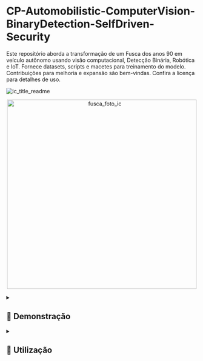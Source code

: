 # CP-Automobilistic-ComputerVision-BinaryDetection-SelfDriven-Security
Este repositório aborda a transformação de um Fusca dos anos 90 em veículo autônomo usando visão computacional, Detecção Binária, Robótica e IoT. Fornece datasets, scripts e macetes para treinamento do modelo. Contribuições para melhoria e expansão são bem-vindas. Confira a licença para detalhes de uso.


![ic_title_readme](https://github.com/IM-NOT-AI/CP-Automobilistic-ComputerVision-BinaryDetection-SelfDriven-Security/assets/113378671/90c7e4dc-8429-4f50-b234-9c5725ffa1ba)


<p align="center">
  <img src="https://github.com/IM-NOT-AI/CP-Automobilistic-ComputerVision-BinaryDetection-SelfDriven-Security/assets/113378671/d4245819-e8e5-4710-ba9d-4fa8513d49b5" alt="fusca_foto_ic" width="500">
</p>

<details>
  <summary><h2>🚗 Demonstração</h2></summary>
    
  <p align="center">
    <img src="https://github.com/IM-NOT-AI/CP-Automobilistic-ComputerVision-BinaryDetection-SelfDriven-Security/assets/113378671/3423ca03-691a-459f-a18f-772a95c1597e" alt="output" width="500">
  </p>

  <p>
  Este projeto demonstra um sistema inovador de detecção e reconhecimento automático utilizando visão computacional e aprendizado de máquina para identificar especificamente "Murilo" entre outros indivíduos. Utilizando uma câmera acoplada a um veículo (neste caso, um modelo simbólico como um "Fusca"), o sistema é capaz de discernir entre duas classes principais: "Murilo" e "Outros".

  A lógica do sistema é relativamente direta, mas altamente eficaz: ao detectar a presença de um indivíduo, ele classifica quem está à frente. Se "Murilo" for identificado dentro de um raio de 3 metros, o sistema ativa um mecanismo de controle mecânico que desengata a embreagem do veículo. Este processo é projetado para que, ao reconhecer "Murilo" a uma distância de até 3 metros, o carro automaticamente reduza sua velocidade ou pare, garantindo uma interação segura e controlada.

  O mecanismo por trás desse processo envolve o uso de técnicas avançadas de visão computacional com OpenCV para o processamento de imagens em tempo real e TensorFlow ou TFLite para o modelo de aprendizado de máquina que faz a distinção entre as classes. O controle do veículo é gerenciado por um sistema embarcado, como o Raspberry Pi, que se comunica com os componentes mecânicos para operar a embreagem com base na entrada do modelo de detecção.
  </p>
  
</details>


<details>
  <summary><h2>📘 Utilização</h2></summary>
  <p align="center">
    <img src="https://github.com/IM-NOT-AI/IM-NOT-AI/assets/113378671/f2e975e4-44f2-48d3-b5f6-0b7dcfb61944" alt="pipeline-root" />
  </p>
</details>




